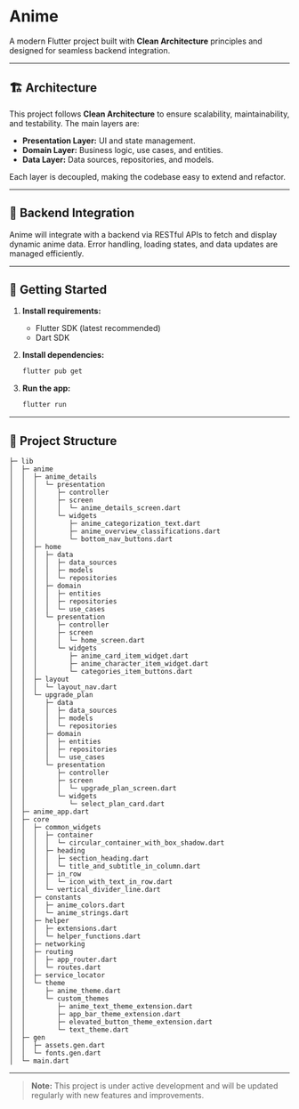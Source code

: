 # Anime

A modern Flutter project built with **Clean Architecture** principles and designed for seamless backend integration.

---

## 🏗️ Architecture

This project follows **Clean Architecture** to ensure scalability, maintainability, and testability. The main layers are:

- **Presentation Layer:** UI and state management.
- **Domain Layer:** Business logic, use cases, and entities.
- **Data Layer:** Data sources, repositories, and models.

Each layer is decoupled, making the codebase easy to extend and refactor.

---

## 🔗 Backend Integration

Anime will integrate with a backend via RESTful APIs to fetch and display dynamic anime data. Error handling, loading states, and data updates are managed efficiently.

---

## 🚀 Getting Started

1. **Install requirements:**
   - Flutter SDK (latest recommended)
   - Dart SDK

2. **Install dependencies:**
   ```sh
   flutter pub get
   ```

3. **Run the app:**
   ```sh
   flutter run
   ```

---

## 📁 Project Structure

```
├─ lib
│  ├─ anime
│  │  ├─ anime_details
│  │  │  └─ presentation
│  │  │     ├─ controller
│  │  │     ├─ screen
│  │  │     │  └─ anime_details_screen.dart
│  │  │     └─ widgets
│  │  │        ├─ anime_categorization_text.dart
│  │  │        ├─ anime_overview_classifications.dart
│  │  │        └─ bottom_nav_buttons.dart
│  │  ├─ home
│  │  │  ├─ data
│  │  │  │  ├─ data_sources
│  │  │  │  ├─ models
│  │  │  │  └─ repositories
│  │  │  ├─ domain
│  │  │  │  ├─ entities
│  │  │  │  ├─ repositories
│  │  │  │  └─ use_cases
│  │  │  └─ presentation
│  │  │     ├─ controller
│  │  │     ├─ screen
│  │  │     │  └─ home_screen.dart
│  │  │     └─ widgets
│  │  │        ├─ anime_card_item_widget.dart
│  │  │        ├─ anime_character_item_widget.dart
│  │  │        └─ categories_item_buttons.dart
│  │  ├─ layout
│  │  │  └─ layout_nav.dart
│  │  └─ upgrade_plan
│  │     ├─ data
│  │     │  ├─ data_sources
│  │     │  ├─ models
│  │     │  └─ repositories
│  │     ├─ domain
│  │     │  ├─ entities
│  │     │  ├─ repositories
│  │     │  └─ use_cases
│  │     └─ presentation
│  │        ├─ controller
│  │        ├─ screen
│  │        │  └─ upgrade_plan_screen.dart
│  │        └─ widgets
│  │           └─ select_plan_card.dart
│  ├─ anime_app.dart
│  ├─ core
│  │  ├─ common_widgets
│  │  │  ├─ container
│  │  │  │  └─ circular_container_with_box_shadow.dart
│  │  │  ├─ heading
│  │  │  │  ├─ section_heading.dart
│  │  │  │  └─ title_and_subtitle_in_column.dart
│  │  │  ├─ in_row
│  │  │  │  └─ icon_with_text_in_row.dart
│  │  │  └─ vertical_divider_line.dart
│  │  ├─ constants
│  │  │  ├─ anime_colors.dart
│  │  │  └─ anime_strings.dart
│  │  ├─ helper
│  │  │  ├─ extensions.dart
│  │  │  └─ helper_functions.dart
│  │  ├─ networking
│  │  ├─ routing
│  │  │  ├─ app_router.dart
│  │  │  └─ routes.dart
│  │  ├─ service_locator
│  │  └─ theme
│  │     ├─ anime_theme.dart
│  │     └─ custom_themes
│  │        ├─ anime_text_theme_extension.dart
│  │        ├─ app_bar_theme_extension.dart
│  │        ├─ elevated_button_theme_extension.dart
│  │        └─ text_theme.dart
│  ├─ gen
│  │  ├─ assets.gen.dart
│  │  └─ fonts.gen.dart
│  └─ main.dart
```
---

> **Note:** This project is under active development and will be updated regularly with new features and improvements.
